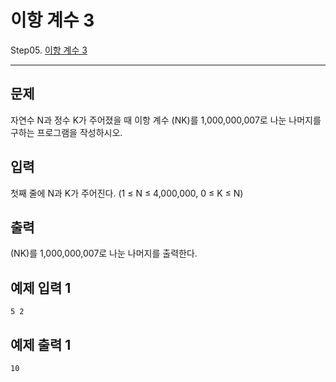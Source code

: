 # 이항 계수 3

Step05. [이항 계수 3](https://www.acmicpc.net/problem/11401)

---

## 문제

자연수 N과 정수 K가 주어졌을 때 이항 계수 (NK)를 1,000,000,007로 나눈 나머지를 구하는 프로그램을 작성하시오.

## 입력

첫째 줄에 N과 K가 주어진다. (1 ≤ N ≤ 4,000,000, 0 ≤ K ≤ N)

## 출력

 (NK)를 1,000,000,007로 나눈 나머지를 출력한다.

## 예제 입력 1 

```
5 2
```

## 예제 출력 1 

```
10
```